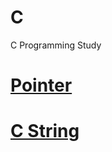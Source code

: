 # C
C Programming Study

# [Pointer](https://github.com/mbsmbs/C/tree/main/CPointer)

# [C String](https://github.com/mbsmbs/C/tree/main/CString)
